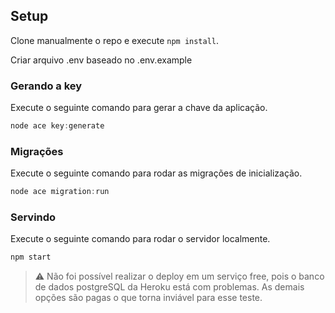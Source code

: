 ## Setup

Clone manualmente o repo e execute `npm install`.

Criar arquivo .env baseado no .env.example

### Gerando a key

Execute o seguinte comando para gerar a chave da aplicação.

```js
node ace key:generate
```

### Migrações

Execute o seguinte comando para rodar as migrações de inicialização.

```js
node ace migration:run
```


### Servindo

Execute o seguinte comando para rodar o servidor localmente.

```js
npm start
```

> ⚠️ Não foi possível realizar o deploy em um serviço free, pois o banco de dados postgreSQL da Heroku está com problemas. As demais opções são pagas o que torna inviável para esse teste.
